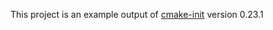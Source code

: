 This project is an example output of
[cmake-init](https://github.com/friendlyanon/cmake-init) version 0.23.1
